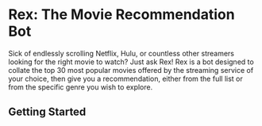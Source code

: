 # Rex: The Movie Recommendation Bot

Sick of endlessly scrolling Netflix, Hulu, or countless other streamers looking for the right movie to watch?
Just ask Rex! Rex is a bot designed to collate the top 30 most popular movies offered by the streaming service of your choice, then give you a recommendation, either from the full list or from the specific genre you wish to explore.

## Getting Started
